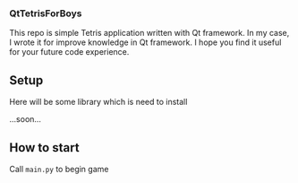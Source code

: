 ### QtTetrisForBoys

This repo is simple Tetris application written with Qt framework. In my case, I wrote it for improve knowledge in Qt 
framework. I hope you find it useful for your future code experience.

## Setup

Here will be some library which is need to install

...soon...


## How to start

Call `main.py` to begin game

